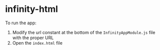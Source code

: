 # infinity-html
To run the app:
1. Modify the url constant at the bottom of the `InfinityAppModule.js` file with the proper URL
2. Open the `index.html` file
